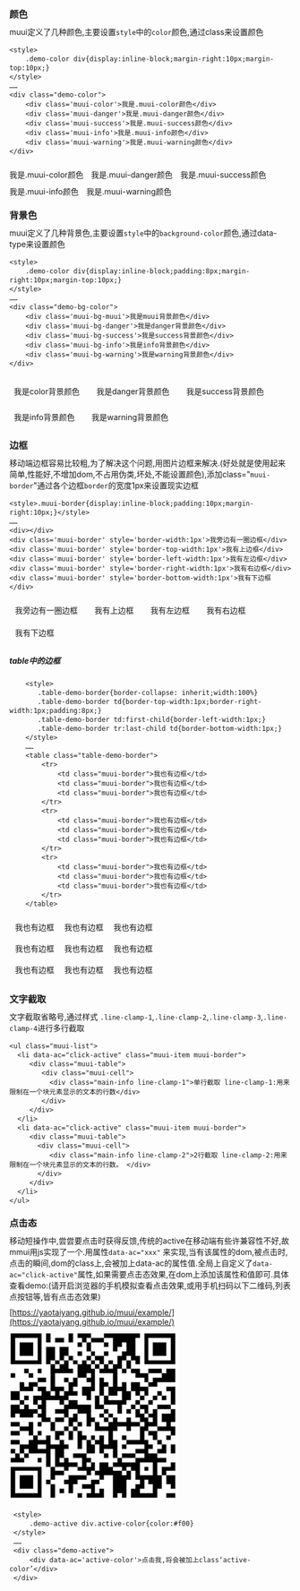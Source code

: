 <link rel="stylesheet" href="https://yaotaiyang.github.io/muui/dist/css/muui.min.css">
<meta name="viewport" content="width=device-width,minimum-scale=1.0,maximum-scale=1.0,user-scalable=no">
<script src="https://yaotaiyang.github.io/muui/dist/js/zepto.min.js"></script>
<script src="https://yaotaiyang.github.io/muui/dist/js/muui.min.js"></script>
<style>p{margin:10px 0;}
h1, h2, h3 {margin-top: 20px;margin-bottom: 10px;}</style>

### 颜色

muui定义了几种颜色,主要设置`style`中的`color`颜色,通过class来设置颜色
    
    <style>
        .demo-color div{display:inline-block;margin-right:10px;margin-top:10px;}
    </style>
    ……
    <div class="demo-color">
        <div class='muui-color'>我是.muui-color颜色</div>
        <div class='muui-danger'>我是.muui-danger颜色</div>
        <div class='muui-success'>我是.muui-success颜色</div>
        <div class='muui-info'>我是.muui-info颜色</div>
        <div class='muui-warning'>我是.muui-warning颜色</div>
    </div>
    

<style>
.demo-color div{display:inline-block;margin-right:10px;margin-top:10px;}
</style>

<div class="demo-color">
    <div class='muui-color'>我是.muui-color颜色</div>
    <div class='muui-danger'>我是.muui-danger颜色</div>
    <div class='muui-success'>我是.muui-success颜色</div>
    <div class='muui-info'>我是.muui-info颜色</div>
    <div class='muui-warning'>我是.muui-warning颜色</div>
</div>   


### 背景色

muui定义了几种背景色,主要设置`style`中的`background-color`颜色,通过data-type来设置颜色
    
    <style>
        .demo-color div{display:inline-block;padding:8px;margin-right:10px;margin-top:10px;}
    </style>
    ……
    <div class="demo-bg-color">
        <div class='muui-bg-muui'>我是muui背景颜色</div>
        <div class='muui-bg-danger'>我是danger背景颜色</div>
        <div class='muui-bg-success'>我是success背景颜色</div>
        <div class='muui-bg-info'>我是info背景颜色</div>
        <div class='muui-bg-warning'>我是warning背景颜色</div>
    </div>
    

<style>
    .demo-bg-color div{display:inline-block;padding:8px;margin-right:10px;margin-top:10px;}
</style>
<div class="demo-bg-color">
    <div class='muui-bg-muui'>我是color背景颜色</div>
    <div class='muui-bg-danger'>我是danger背景颜色</div>
    <div class='muui-bg-success'>我是success背景颜色</div>
    <div class='muui-bg-info'>我是info背景颜色</div>
    <div class='muui-bg-warning'>我是warning背景颜色</div>
</div>  

<p></p>

### 边框
移动端边框容易比较粗,为了解决这个问题,用图片边框来解决.(好处就是使用起来简单,性能好,不增加dom,不占用伪类,坏处,不能设置颜色),添加class="`muui-border`"通过各个边框`border`的宽度1px来设置现实边框

    <style>.muui-border{display:inline-block;padding:10px;margin-right:10px;}</style>
    ……
    <div></div>
    <div class='muui-border' style='border-width:1px'>我旁边有一圈边框</div>
    <div class='muui-border' style='border-top-width:1px'>我有上边框</div>
    <div class='muui-border' style='border-left-width:1px'>我有左边框</div>
    <div class='muui-border' style='border-right-width:1px'>我有右边框</div>
    <div class='muui-border' style='border-bottom-width:1px'>我有下边框</div>


<style>.demo-border{display:inline-block;padding:10px;margin-right:10px;}</style>
<div class='demo-border muui-border' style='display:inline-block;padding:10px;border-width:1px'>我旁边有一圈边框</div><div class='demo-border muui-border' style='display:inline-block;padding:10px;border-top-width:1px'>我有上边框</div><div class='demo-border muui-border' style='display:inline-block;padding:10px;border-left-width:1px'>我有左边框</div><div class='demo-border muui-border' style='display:inline-block;padding:10px;border-right-width:1px'>我有右边框</div><div class='demo-border muui-border' style='display:inline-block;padding:10px;border-bottom-width:1px'>我有下边框</div>  

<p></p>



#####  table中的边框

<p></p>

        <style>
           .table-demo-border{border-collapse: inherit;width:100%}
           .table-demo-border td{border-top-width:1px;border-right-width:1px;padding:8px;}
           .table-demo-border td:first-child{border-left-width:1px;}
           .table-demo-border tr:last-child td{border-bottom-width:1px;}
        </style>
        ……
        <table class="table-demo-border">
            <tr>
                <td class="muui-border">我也有边框</td>
                <td class="muui-border">我也有边框</td>
                <td class="muui-border">我也有边框</td>
            </tr>
            <tr>
                <td class="muui-border">我也有边框</td>
                <td class="muui-border">我也有边框</td>
                <td class="muui-border">我也有边框</td>
            </tr>
            <tr>
                <td class="muui-border">我也有边框</td>
                <td class="muui-border">我也有边框</td>
                <td class="muui-border">我也有边框</td>
            </tr>
        </table>

<style>
.table-demo-border{border-collapse: inherit;width:100%}
.table-demo-border td{border-top-width:1px;border-right-width:1px;padding:8px;}
.table-demo-border td:first-child{border-left-width:1px;}
.table-demo-border tr:last-child td{border-bottom-width:1px;}
</style>
 <table class="table-demo-border">
     <tr>
         <td class="muui-border">我也有边框</td>
         <td class="muui-border">我也有边框</td>
         <td class="muui-border">我也有边框</td>
     </tr>
     <tr>
         <td class="muui-border">我也有边框</td>
         <td class="muui-border">我也有边框</td>
         <td class="muui-border">我也有边框</td>
     </tr>
     <tr>
         <td class="muui-border">我也有边框</td>
         <td class="muui-border">我也有边框</td>
         <td class="muui-border">我也有边框</td>
     </tr>
 </table>
 

### 文字截取
 
 文字截取省略号,通过样式 `.line-clamp-1`,`.line-clamp-2`,`.line-clamp-3`,`.line-clamp-4`进行多行截取
     
     
    <ul class="muui-list">     
      <li data-ac="click-active" class="muui-item muui-border">
         <div class="muui-table">
            <div class="muui-cell">
              <div class="main-info line-clamp-1">单行截取 line-clamp-1:用来限制在一个块元素显示的文本的行数</div>
            </div>
         </div>
      </li>
      <li data-ac="click-active" class="muui-item muui-border">
         <div class="muui-table">
           <div class="muui-cell">
              <div class="main-info line-clamp-2">2行截取 line-clamp-2:用来限制在一个块元素显示的文本的行数。 </div>
           </div>
         </div>
      </li>
    </ul>



### 点击态
 
 移动短操作中,尝尝要点击时获得反馈,传统的active在移动端有些许兼容性不好,故mmui用js实现了一个.用属性`data-ac="xxx"` 来实现,当有该属性的dom,被点击时,点击的瞬间,dom的class上,会被加上data-ac的属性值.全局上自定义了`data-ac="click-active"`属性,如果需要点击态效果,在dom上添加该属性和值即可.具体查看demo:(请开启浏览器的手机模拟查看点击效果,或用手机扫码以下二维码,列表点按钮等,皆有点击态效果) 
     
 [https://yaotaiyang.github.io/muui/example/](https://yaotaiyang.github.io/muui/example/)
 
<img src="assets/image/muui.png"/>
     
     <style>
         .demo-active div.active-color{color:#f00}
     </style>
     ……
     <div class="demo-active">
         <div data-ac='active-color'>点击我,将会被加上class‘active-color’</div>
     </div>
     
     

    
       